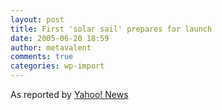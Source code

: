 ```yaml
---
layout: post
title: First 'solar sail' prepares for launch
date: 2005-06-20 18:59
author: metavalent
comments: true
categories: wp-import
---
```

As reported by <a href="http://news.yahoo.com/s/usatoday/20050620/ts_usatoday/firstsolarsailpreparesforlaunch&amp;printer=1;_ylt=AilH3sewn120RhncWoViSbLfB2YD;_ylu=X3oDMTA3MXN1bHE0BHNlYwN0bWE-"> Yahoo! News</a>

